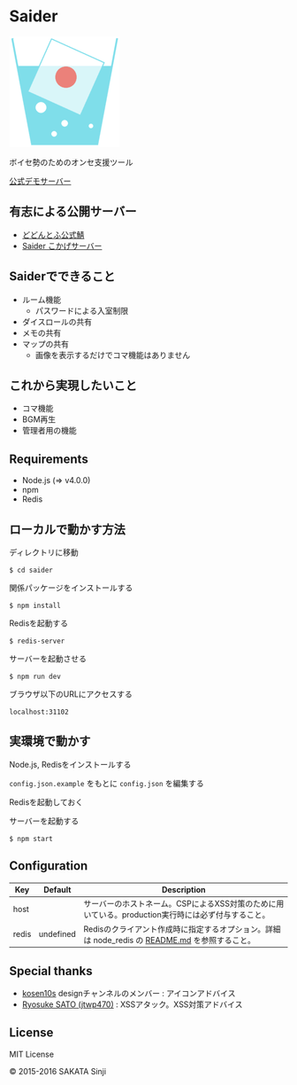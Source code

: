 # Saider

![Saider](public/image/saider.png)

ボイセ勢のためのオンセ支援ツール

[公式デモサーバー](https://saider.sakasin.net)

## 有志による公開サーバー

* [どどんとふ公式鯖](https://www.taruki.com/dodontof.html)
* [Saider こかげサーバー](https://cokage.works/saider/)

## Saiderでできること

* ルーム機能
  * パスワードによる入室制限
* ダイスロールの共有
* メモの共有
* マップの共有
  * 画像を表示するだけでコマ機能はありません

## これから実現したいこと

* コマ機能
* BGM再生
* 管理者用の機能

## Requirements

* Node.js (=> v4.0.0)
* npm
* Redis

## ローカルで動かす方法

ディレクトリに移動

```
$ cd saider
```

関係パッケージをインストールする

```
$ npm install
```

Redisを起動する

```
$ redis-server
```

サーバーを起動させる

```
$ npm run dev
```

ブラウザ以下のURLにアクセスする

```
localhost:31102
```

## 実環境で動かす

Node.js, Redisをインストールする

`config.json.example` をもとに `config.json` を編集する

Redisを起動しておく

サーバーを起動する

```
$ npm start
```

## Configuration

| Key        | Default   | Description |
|------------|-----------|-------------|
| host       |           | サーバーのホストネーム。CSPによるXSS対策のために用いている。production実行時には必ず付与すること。 |
| redis      | undefined | Redisのクライアント作成時に指定するオプション。詳細は node_redis の [README.md](https://github.com/NodeRedis/node_redis#options-object-properties) を参照すること。 |

## Special thanks

* [kosen10s](https://github.com/kosen10s) designチャンネルのメンバー : アイコンアドバイス
* [Ryosuke SATO (jtwp470)](https://github.com/jtwp470) : XSSアタック。XSS対策アドバイス

## License

MIT License

&copy; 2015-2016 SAKATA Sinji
